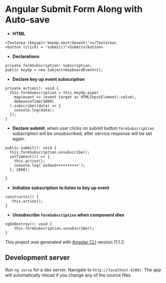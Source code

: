 # Angular Submit Form Along with Auto-save
- **HTML**

```angular2html
<Textarea (keyup)='keyUp.next($event)'></Textarea>
<button (click) = "submit()">Submit</button>
```



- **Declarations**
```angularjs
private formSubscription: Subscription;
public keyUp = new Subject<KeyboardEvent>();
```

   


- **Declare key up event subscription**
```angularjs
private action(): void {
  this.formSubscription = this.keyUp.pipe(
    map(event => (event.target as HTMLInputElement).value),
    debounceTime(1000)
  ).subscribe((data) => {
    console.log(data);
  });
}
```


  
- **Declare submit**: when user clicks on submit button `formSubscription` subscription will be unsubscribed, after service response will be set again.


`````angularjs
public submit(): void {
  this.formSubscription.unsubscribe();
  setTimeout(() => {
    this.action();
    console.log('asdasd++++++++++');
  }, 2000);

}
`````

- **Initialize subscription to listen to key up event**
```angularjs
constructor() {
   this.action();
}
```

- **Unsubscribe `formSubscription` when component dies** 

```angularjs
ngOnDestroy(): void {
    this.formSubscription.unsubscribe();
}
```
This project was generated with [Angular CLI](https://github.com/angular/angular-cli) version 11.1.2.

## Development server

Run `ng serve` for a dev server. Navigate to `http://localhost:4200/`. The app will automatically reload if you change any of the source files.
